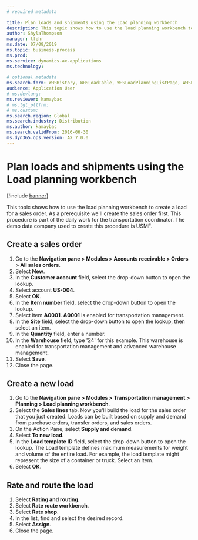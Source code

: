 ```yaml
--- 
# required metadata 
 
title: Plan loads and shipments using the Load planning workbench
description: This topic shows how to use the load planning workbench to create a load for a sales order. 
author: ShylaThompson
manager: tfehr 
ms.date: 07/08/2019
ms.topic: business-process 
ms.prod:  
ms.service: dynamics-ax-applications 
ms.technology:  
 
# optional metadata 
ms.search.form: WHSHistory, WHSLoadTable, WHSLoadPlanningListPage, WHSLoadPlanningWorkbench
audience: Application User 
# ms.devlang:  
ms.reviewer: kamaybac
# ms.tgt_pltfrm:  
# ms.custom:  
ms.search.region: Global
ms.search.industry: Distribution
ms.author: kamaybac
ms.search.validFrom: 2016-06-30 
ms.dyn365.ops.version: AX 7.0.0 
---
```

# Plan loads and shipments using the Load planning workbench

[!include [banner](../../includes/banner.md)]

This topic shows how to use the load planning workbench to create a load for a sales order. As a prerequisite we'll create the sales order first. This procedure is part of the daily work for the transportation coordinator. The demo data company used to create this procedure is USMF.


## Create a sales order
1. Go to the **Navigation pane > Modules > Accounts receivable > Orders > All sales orders**.
2. Select **New**.
3. In the **Customer account** field, select the drop-down button to open the lookup.
4. Select account **US-004**.
5. Select **OK**.
6. In the **Item number** field, select the drop-down button to open the lookup.
7. Select item **A0001**. **A0001** is enabled for transportation management.  
8. In the **Site** field, select the drop-down button to open the lookup, then select an item.
9. In the **Quantity** field, enter a number.
10. In the **Warehouse** field, type '24' for this example. This warehouse is enabled for transportation management and advanced warehouse management.  
11. Select **Save**.
12. Close the page.

## Create a new load
1. Go to the **Navigation pane > Modules > Transportation management > Planning > Load planning workbench**.
2. Select the **Sales lines** tab. Now you'll build the load for the sales order that you just created. Loads can be built based on supply and demand from purchase orders, transfer orders, and sales orders.  
3. On the Action Pane, select **Supply and demand**.
4. Select **To new load**.
5. In the **Load template ID** field, select the drop-down button to open the lookup. The Load template defines maximum measurements for weight and volume of the entire load. For example, the load template might represent the size of a container or truck. Select an item.
6. Select **OK**.

## Rate and route the load
1. Select **Rating and routing**.
2. Select **Rate route workbench**.
3. Select **Rate shop**.
4. In the list, find and select the desired record.
5. Select **Assign**.
6. Close the page.


